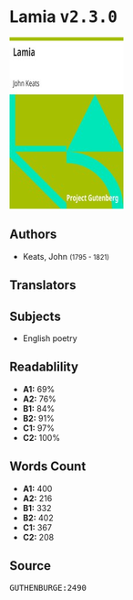 # Lamia <kbd>v2.3.0</kbd>

![](./cover.medium.jpg "")

## Authors


 - Keats, John <small>(1795 - 1821)</small>

## Translators



## Subjects


 - English poetry

## Readablility


 - **A1:** 69%
 - **A2:** 76%
 - **B1:** 84%
 - **B2:** 91%
 - **C1:** 97%
 - **C2:** 100%

## Words Count


 - **A1:** 400
 - **A2:** 216
 - **B1:** 332
 - **B2:** 402
 - **C1:** 367
 - **C2:** 208

## Source


<kbd>GUTHENBURGE:2490</kbd>
